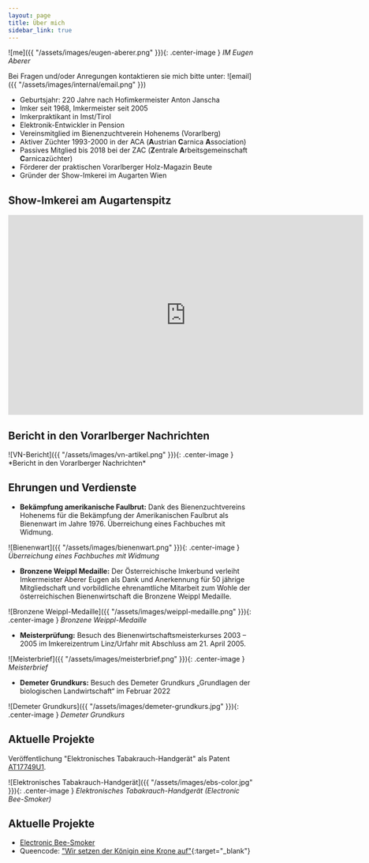 ```yaml
---
layout: page
title: Über mich
sidebar_link: true
---
```


![me]({{ "/assets/images/eugen-aberer.png" }}){: .center-image }
*IM Eugen Aberer*

Bei Fragen und/oder Anregungen kontaktieren sie mich bitte unter:
![email]({{ "/assets/images/internal/email.png" }})

- Geburtsjahr: 220 Jahre nach Hofimkermeister Anton Janscha
- Imker seit 1968, Imkermeister seit 2005
- Imkerpraktikant in Imst/Tirol
- Elektronik-Entwickler in Pension
- Vereinsmitglied im Bienenzuchtverein Hohenems (Vorarlberg)
- Aktiver Züchter 1993-2000 in der ACA (**A**ustrian **C**arnica **A**ssociation)
- Passives Mitglied bis 2018 bei der ZAC (**Z**entrale **A**rbeitsgemeinschaft **C**arnicazüchter)
- Förderer der praktischen Vorarlberger Holz-Magazin Beute
- Gründer der Show-Imkerei im Augarten Wien

## Show-Imkerei am Augartenspitz
<p>
<iframe width="720" height="405" class="center-image" src="https://www.youtube.com/embed/RjpQZaS5THs?si=nZXDKovKijOgK0vD" title="YouTube video player" frameborder="0" allow="accelerometer; autoplay; clipboard-write; encrypted-media; gyroscope; picture-in-picture; web-share" allowfullscreen></iframe>

## Bericht in den Vorarlberger Nachrichten
<p>
![VN-Bericht]({{ "/assets/images/vn-artikel.png" }}){: .center-image }
*Bericht in den Vorarlberger Nachrichten*

## Ehrungen und Verdienste
- **Bekämpfung amerikanische Faulbrut:** Dank des Bienenzuchtvereins Hohenems für die Bekämpfung der Amerikanischen Faulbrut als Bienenwart im Jahre 1976. Überreichung eines Fachbuches mit Widmung.

![Bienenwart]({{ "/assets/images/bienenwart.png" }}){: .center-image }
*Überreichung eines Fachbuches mit Widmung*

- **Bronzene Weippl Medaille:** Der Österreichische Imkerbund verleiht Imkermeister Aberer Eugen als Dank und Anerkennung für 50 jährige Mitgliedschaft und vorbildliche ehrenamtliche Mitarbeit zum Wohle der österreichischen Bienenwirtschaft die Bronzene Weippl Medaille.

![Bronzene Weippl-Medaille]({{ "/assets/images/weippl-medaille.png" }}){: .center-image }
*Bronzene Weippl-Medaille*

- **Meisterprüfung:** Besuch des Bienenwirtschaftsmeisterkurses 2003 – 2005 im Imkereizentrum Linz/Urfahr mit Abschluss am 21. April 2005.

![Meisterbrief]({{ "/assets/images/meisterbrief.png" }}){: .center-image }
*Meisterbrief*

- **Demeter Grundkurs:** Besuch des Demeter Grundkurs „Grundlagen der biologischen Landwirtschaft“ im Februar 2022

![Demeter Grundkurs]({{ "/assets/images/demeter-grundkurs.jpg" }}){: .center-image }
*Demeter Grundkurs*

## Aktuelle Projekte
Veröffentlichung "Elektronisches Tabakrauch-Handgerät" als Patent [AT17749U1](http://seeip.patentamt.at/Publication/PdfDocument/?DocumentId=eac57232-757b-45db-972f-4f48cab76908).

![Elektronisches Tabakrauch-Handgerät]({{ "/assets/images/ebs-color.jpg" }}){: .center-image }
*Elektronisches Tabakrauch-Handgerät (Electronic Bee-Smoker)*

## Aktuelle Projekte

- [Electronic Bee-Smoker](/projekte/2022/04/20/bee-smoker.html)
- Queencode:
["Wir setzen der Königin eine Krone auf"](https://www.bienenzucht.info/queen-code-wir-setzen-der-konigin-eine-krone-auf/){:target="_blank"}